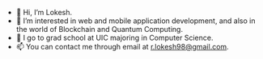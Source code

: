 - 👋 Hi, I’m Lokesh.
- 👀 I’m interested in web and mobile application development, and also in the world of Blockchain and Quantum Computing.
- 🌱 I go to grad school at UIC majoring in Computer Science.
- 📫 You can contact me through email at r.lokesh98@gmail.com.

<!---
lokeshr7/lokeshr7 is a ✨ special ✨ repository because its `README.md` (this file) appears on your GitHub profile.
You can click the Preview link to take a look at your changes.
--->
